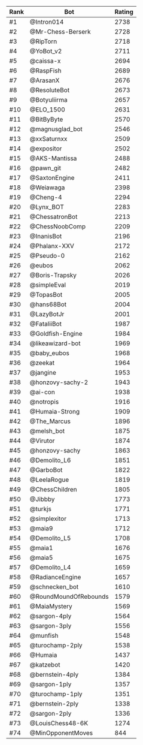 Rank|Bot|Rating
---|---|---
#1|@Intron014|2738
#2|@Mr-Chess-Berserk|2728
#3|@RipTorn|2718
#4|@YoBot_v2|2711
#5|@caissa-x|2694
#6|@RaspFish|2689
#7|@ArasanX|2676
#8|@ResoluteBot|2673
#9|@Botyuliirma|2657
#10|@ELO_1500|2631
#11|@BitByByte|2570
#12|@magnusglad_bot|2546
#13|@xxSaturnxx|2509
#14|@expositor|2502
#15|@AKS-Mantissa|2488
#16|@pawn_git|2482
#17|@SaxtonEngine|2411
#18|@Weiawaga|2398
#19|@Cheng-4|2294
#20|@Lynx_BOT|2283
#21|@ChessatronBot|2213
#22|@ChessNoobComp|2209
#23|@InanisBot|2196
#24|@Phalanx-XXV|2172
#25|@Pseudo-0|2162
#26|@eubos|2062
#27|@Boris-Trapsky|2026
#28|@simpleEval|2019
#29|@TopasBot|2005
#30|@hans68Bot|2004
#31|@LazyBotJr|2001
#32|@FataliiBot|1987
#33|@Goldfish-Engine|1984
#34|@likeawizard-bot|1969
#35|@baby_eubos|1968
#36|@zeekat|1964
#37|@jangine|1953
#38|@honzovy-sachy-2|1943
#39|@ai-con|1938
#40|@notropis|1916
#41|@Humaia-Strong|1909
#42|@The_Marcus|1896
#43|@melsh_bot|1875
#44|@Virutor|1874
#45|@honzovy-sachy|1863
#46|@Demolito_L6|1851
#47|@GarboBot|1822
#48|@LeelaRogue|1819
#49|@ChessChildren|1805
#50|@Jibbby|1773
#51|@turkjs|1771
#52|@simplexitor|1713
#53|@maia9|1712
#54|@Demolito_L5|1708
#55|@maia1|1676
#56|@maia5|1675
#57|@Demolito_L4|1659
#58|@RadianceEngine|1657
#59|@schnecken_bot|1610
#60|@RoundMoundOfRebounds|1579
#61|@MaiaMystery|1569
#62|@sargon-4ply|1564
#63|@sargon-3ply|1556
#64|@munfish|1548
#65|@turochamp-2ply|1538
#66|@Humaia|1437
#67|@katzebot|1420
#68|@bernstein-4ply|1384
#69|@sargon-1ply|1357
#70|@turochamp-1ply|1351
#71|@bernstein-2ply|1338
#72|@sargon-2ply|1336
#73|@LouisChess48-6K|1274
#74|@MinOpponentMoves|844
